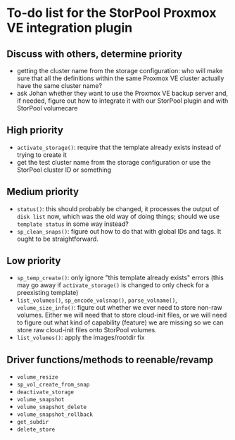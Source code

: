 <!--
SPDX-FileCopyrightText: StorPool <support@storpool.com>
SPDX-License-Identifier: BSD-2-Clause
-->

# To-do list for the StorPool Proxmox VE integration plugin

## Discuss with others, determine priority

- getting the cluster name from the storage configuration: who will make sure that
  all the definitions within the same Proxmox VE cluster actually have the same cluster name?
- ask Johan whether they want to use the Proxmox VE backup server and, if needed, figure out
  how to integrate it with our StorPool plugin and with StorPool volumecare

## High priority

- `activate_storage()`: require that the template already exists instead of trying to create it
- get the test cluster name from the storage configuration or use the StorPool
  cluster ID or something

## Medium priority

- `status()`: this should probably be changed, it processes the output of `disk list` now,
  which was the old way of doing things; should we use `template status` in some way instead?
- `sp_clean_snaps()`: figure out how to do that with global IDs and tags.
  It ought to be straightforward.

## Low priority

- `sp_temp_create()`: only ignore "this template already exists" errors
  (this may go away if `activate_storage()` is changed to only check for
  a preexisting template)
- `list_volumes()`, `sp_encode_volsnap()`, `parse_volname()`, `volume_size_info()`:
  figure out whether we ever need to store non-raw volumes.
  Either we will need that to store cloud-init files, or we will need to figure out
  what kind of capability (feature) we are missing so we can store raw cloud-init
  files onto StorPool volumes.
- `list_volumes()`: apply the images/rootdir fix

## Driver functions/methods to reenable/revamp

- `volume_resize`
- `sp_vol_create_from_snap`
- `deactivate_storage`
- `volume_snapshot`
- `volume_snapshot_delete`
- `volume_snapshot_rollback`
- `get_subdir`
- `delete_store`
